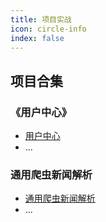 ```yaml
---
title: 项目实战
icon: circle-info
index: false
---
```





## 项目合集

### 《用户中心》

- [用户中心](./user-center.md)
- ...

### 通用爬虫新闻解析

- [通用爬虫新闻解析]()
- ...



